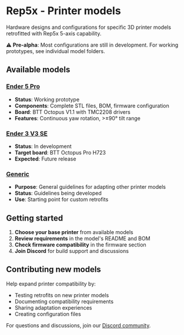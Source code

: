 # Rep5x - Printer models

Hardware designs and configurations for specific 3D printer models retrofitted with Rep5x 5-axis capability.

⚠️ **Pre-alpha**: Most configurations are still in development. For working prototypes, see individual model folders.

## Available models

### [Ender 5 Pro](ender-5-pro/)
- **Status**: Working prototype
- **Components**: Complete STL files, BOM, firmware configuration
- **Board**: BTT Octopus V1.1 with TMC2208 drivers
- **Features**: Continuous yaw rotation, >±90° tilt range

### [Ender 3 V3 SE](ender-3-v3-se/)
- **Status**: In development
- **Target board**: BTT Octopus Pro H723
- **Expected**: Future release

### [Generic](generic/)
- **Purpose**: General guidelines for adapting other printer models
- **Status**: Guidelines being developed
- **Use**: Starting point for custom retrofits

## Getting started

1. **Choose your base printer** from available models
2. **Review requirements** in the model's README and BOM
3. **Check firmware compatibility** in the firmware section
4. **Join Discord** for build support and discussions

## Contributing new models

Help expand printer compatibility by:
- Testing retrofits on new printer models
- Documenting compatibility requirements
- Sharing adaptation experiences
- Creating configuration files

For questions and discussions, join our [Discord community](https://discord.gg/GNdah82VBg).